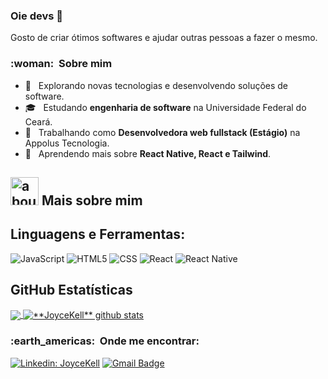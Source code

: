 ### Oie devs 👋

Gosto de criar ótimos softwares e ajudar outras pessoas a fazer o mesmo.

<h3> :woman: &nbsp;Sobre mim </h3>

- 🤔 &nbsp; Explorando novas tecnologias e desenvolvendo soluções de software.
- 🎓 &nbsp; Estudando **engenharia de software** na Universidade Federal do Ceará.
- 💼 &nbsp; Trabalhando como **Desenvolvedora web fullstack (Estágio)** na Appolus Tecnologia.
- 🌱 &nbsp; Aprendendo mais sobre **React Native, React e Tailwind**.


## <img width="45" alt="about" src="https://raw.github.com/elizarov/elizarov/master/about.png"> Mais sobre mim


## **Linguagens e Ferramentas:**  

![JavaScript](https://img.shields.io/badge/-JavaScript-333333?style=flat&logo=javascript)
![HTML5](https://img.shields.io/badge/-HTML5-333333?style=flat&logo=HTML5)
![CSS](https://img.shields.io/badge/-CSS-333333?style=flat&logo=CSS3&logoColor=1572B6)
![React](https://img.shields.io/badge/-React-333333?style=flat&logo=react)
![React Native](https://img.shields.io/badge/-React%20Native-333333?style=flat&logo=react)


## **GitHub Estatísticas**

<a href="https://github.com/JoyceKell">
  <img align="center" src="https://github-readme-stats.vercel.app/api/top-langs/?username=JoyceKell&theme=dracula&hide_langs_below=1" />
</a>

<a href="https://github.com/JoyceKell">
 <img align="center" src="https://github-readme-stats.vercel.app/api?username=JoyceKell&show_icons=true&theme=dracula&line_height=27" alt="**JoyceKell** github stats"/>
</a>

<h3> :earth_americas: &nbsp;Onde me encontrar: </h3> 

[![Linkedin: JoyceKell](https://img.shields.io/badge/-JoyceKell-blue?style=flat-square&logo=Linkedin&logoColor=white&link=https://www.linkedin.com/in/joyce-kelly-3985951a3/)](https://www.linkedin.com/in/joyce-kelly-3985951a3/)
[![Gmail Badge](https://img.shields.io/badge/-joyccekelly5.0@gmail.com-006bed?style=flat-square&logo=Gmail&logoColor=white&link=mailto:joyccekelly5.0@gmail.com)](mailto:joyccekelly5.0@gmail.com)
